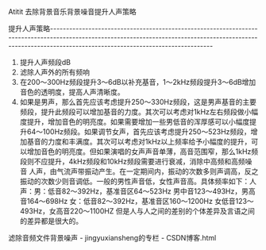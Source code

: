 Atitit 去除背景音乐背景噪音提升人声策略


提升人声策略---------------------------------------------------------------------------------------------------------------------------------------------------------------------------------------------------------------
1. 提升人声频段dB
2. 滤除人声外的所有频响
3. 在200～300Hz频段提升3～6dB以补充基音，1～2kHz频段提升3～6dB增加音色的透明度，提高人声清晰度。
4. 如果是男声，那么首先应该考虑提升250～330Hz频段，这是男声基音的主要频段，提升此频段可以增加基音的力度。其次可以考虑对1kHz左右频段做小幅度提升，增加音色的明亮度。如果需要增加一些男低音的浑厚感可以小幅度提升64～100Hz频段。如果调节女声，首先应该考虑提升250～523Hz频段，增加基音的力度和丰满度。其次可以考虑对1kHz以上频率给予小幅度的提升，可以增加音色的明亮度。但如果演唱的女声声音单薄，高音范围窄，那么1kHz频段则不应提升，4kHz频段和10kHz频段需要进行衰减，消除中高频和高频噪音
人声，由气流声带振动产生。在一定期间内，振动的次数多则声调高，反之振动的次数少则音调低。一般的男性声音低，女性声音高。具体频率如下：人声：男：低音82～392Hz，基准音区64～523Hz
男中音123～493Hz，男高音164～698Hz
女：低音82～392Hz，基准音区160～1200Hz
女低音123～493Hz，女高音220～1100HZ
但是人与人之间的差别的个体差异及言语之间的差异都是很大的。

滤除音频文件背景噪声 - jingyuxiansheng的专栏 - CSDN博客.html
